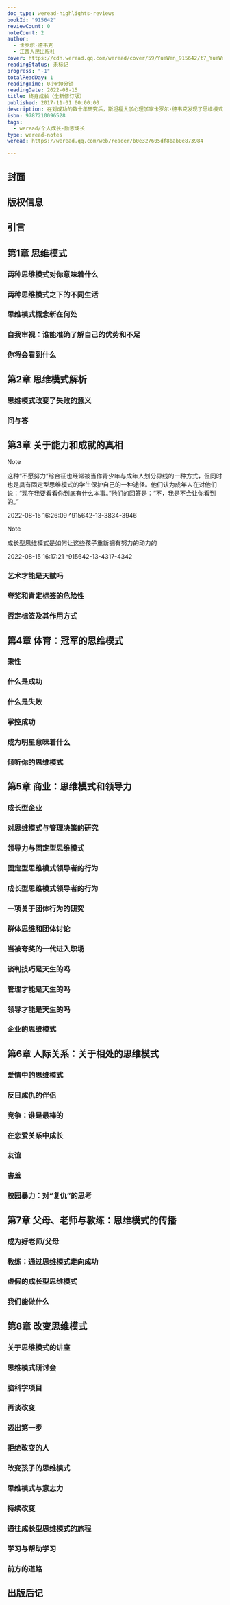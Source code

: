 ```yaml
---
doc_type: weread-highlights-reviews
bookId: "915642"
reviewCount: 0
noteCount: 2
author:
  - 卡罗尔·德韦克
  - 江西人民出版社
cover: https://cdn.weread.qq.com/weread/cover/59/YueWen_915642/t7_YueWen_915642.jpg
readingStatus: 未标记
progress: "-1"
totalReadDay: 1
readingTime: 0小时0分钟
readingDate: 2022-08-15
title: 终身成长（全新修订版）
published: 2017-11-01 00:00:00
description: 在对成功的数十年研究后，斯坦福大学心理学家卡罗尔·德韦克发现了思维模式的力量。她在《终身成长》中表明，我们获得的成功并不是能力和天赋决定的，更受到我们在追求目标的过程中展现的思维模式的影响。她介绍了两种思维模式：固定型与成长型，它们体现了应对成功与失败、成绩与挑战时的两种基本心态。你认为才智和努力哪个重要，能力能否通过努力改变，决定了你是会满足于既有成果还是会积极探索新知。只有用正确的思维模式看待问题，才能更好地达成人生和职业目标。德韦克揭示的成功法则已被很多具有发展眼光的父母、老师、运动员和管理者应用，并在实践中得到了验证。通过了解自己的思维模式并做出改变，人们能以最简单的方式培养对学习的热情，和在任何领域内取得成功都需要的抗压力。
isbn: 9787210096528
tags:
  - weread/个人成长-励志成长
type: weread-notes
weread: https://weread.qq.com/web/reader/b0e327605df8bab0e873984

---
```



## 封面

## 版权信息

## 引言

## 第1章 思维模式

### 两种思维模式对你意味着什么

### 两种思维模式之下的不同生活

### 思维模式概念新在何处

### 自我审视：谁能准确了解自己的优势和不足

### 你将会看到什么

## 第2章 思维模式解析

### 思维模式改变了失败的意义

### 问与答

## 第3章 关于能力和成就的真相

> [!NOTE] 
> 这种“不愿努力”综合征也经常被当作青少年与成年人划分界线的一种方式，但同时也是具有固定型思维模式的学生保护自己的一种途径。他们认为成年人在对他们说：“现在我要看看你到底有什么本事。”他们的回答是：“不，我是不会让你看到的。”
> 
> 2022-08-15 16:26:09 ^915642-13-3834-3946

> [!NOTE] 
> 成长型思维模式是如何让这些孩子重新拥有努力的动力的
> 
> 2022-08-15 16:17:21 ^915642-13-4317-4342

### 艺术才能是天赋吗

### 夸奖和肯定标签的危险性

### 否定标签及其作用方式

## 第4章 体育：冠军的思维模式

### 秉性

### 什么是成功

### 什么是失败

### 掌控成功

### 成为明星意味着什么

### 倾听你的思维模式

## 第5章 商业：思维模式和领导力

### 成长型企业

### 对思维模式与管理决策的研究

### 领导力与固定型思维模式

### 固定型思维模式领导者的行为

### 成长型思维模式领导者的行为

### 一项关于团体行为的研究

### 群体思维和团体讨论

### 当被夸奖的一代进入职场

### 谈判技巧是天生的吗

### 管理才能是天生的吗

### 领导才能是天生的吗

### 企业的思维模式

## 第6章 人际关系：关于相处的思维模式

### 爱情中的思维模式

### 反目成仇的伴侣

### 竞争：谁是最棒的

### 在恋爱关系中成长

### 友谊

### 害羞

### 校园暴力：对“复仇”的思考

## 第7章 父母、老师与教练：思维模式的传播

### 成为好老师/父母

### 教练：通过思维模式走向成功

### 虚假的成长型思维模式

### 我们能做什么

## 第8章 改变思维模式

### 关于思维模式的讲座

### 思维模式研讨会

### 脑科学项目

### 再谈改变

### 迈出第一步

### 拒绝改变的人

### 改变孩子的思维模式

### 思维模式与意志力

### 持续改变

### 通往成长型思维模式的旅程

### 学习与帮助学习

### 前方的道路

## 出版后记


